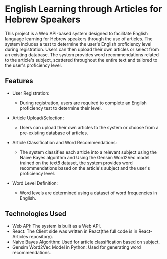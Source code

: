 # English Learning through Articles for Hebrew Speakers

This project is a Web API-based system designed to facilitate English language learning for Hebrew speakers through the use of articles. The system includes a test to determine the user's English proficiency level during registration. Users can then upload their own articles or select from an existing database. The system provides word recommendations related to the article's subject, scattered throughout the entire text and tailored to the user's proficiency level.

## Features

- User Registration:
  - During registration, users are required to complete an English proficiency test to determine their level.
  
- Article Upload/Selection:
  - Users can upload their own articles to the system or choose from a pre-existing database of articles.
  
- Article Classification and Word Recommendations:
  - The system classifies each article into a relevant subject using the Naive Bayes algorithm and  Using the Gensim Word2Vec model trained on the text8 dataset, the system provides word recommendations based on the article's subject and the user's proficiency level.
- Word Level Definition:
  - Word levels are determined using a dataset of word frequencies in English.
  
## Technologies Used

- Web API: The system is built as a Web API.
- React: The Client side was written in React(the full code is in React-Articles repository).
- Naive Bayes Algorithm: Used for article classification based on subject.
- Gensim Word2Vec Model in Python: Used for generating word recommendations.


